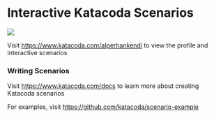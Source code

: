 # Interactive Katacoda Scenarios

[![](http://shields.katacoda.com/katacoda/alperhankendi/count.svg)](https://www.katacoda.com/alperhankendi "Get your profile on Katacoda.com")

Visit https://www.katacoda.com/alperhankendi to view the profile and interactive scenarios

### Writing Scenarios
Visit https://www.katacoda.com/docs to learn more about creating Katacoda scenarios

For examples, visit https://github.com/katacoda/scenario-example
